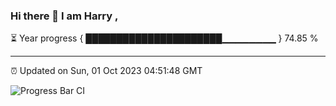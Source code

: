 ### Hi there 👋 I am Harry , 

⏳ Year progress { ██████████████████████▁▁▁▁▁▁▁▁ } 74.85 %

---

⏰ Updated on Sun, 01 Oct 2023 04:51:48 GMT

![Progress Bar CI](https://github.com/duykhang68/duykhang68/workflows/Progress%20Bar%20CI/badge.svg)
